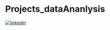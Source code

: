 # Projects_dataAnanlysis
[![linkedin](https://img.shields.io/badge/linkedin-0A66C2?style=for-the-badge&logo=linkedin&logoColor=white)](https://www.linkedin.com/)
